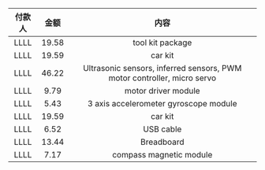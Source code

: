 |付款人|金额|内容|
|:----:|:-:|:--:|
|LLLL|19.58|tool kit package|
|LLLL|19.59|car kit|
|LLLL|46.22|Ultrasonic sensors, inferred sensors, PWM motor controller, micro servo|
|LLLL|9.79|motor driver module|
|LLLL|5.43|3 axis accelerometer gyroscope module|
|LLLL|19.59|car kit|
|LLLL|6.52|USB cable|
|LLLL|13.44|Breadboard|
|LLLL|7.17|compass magnetic module|
